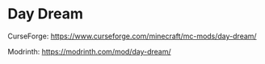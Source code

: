 # Day Dream
CurseForge: https://www.curseforge.com/minecraft/mc-mods/day-dream/

Modrinth: https://modrinth.com/mod/day-dream/
